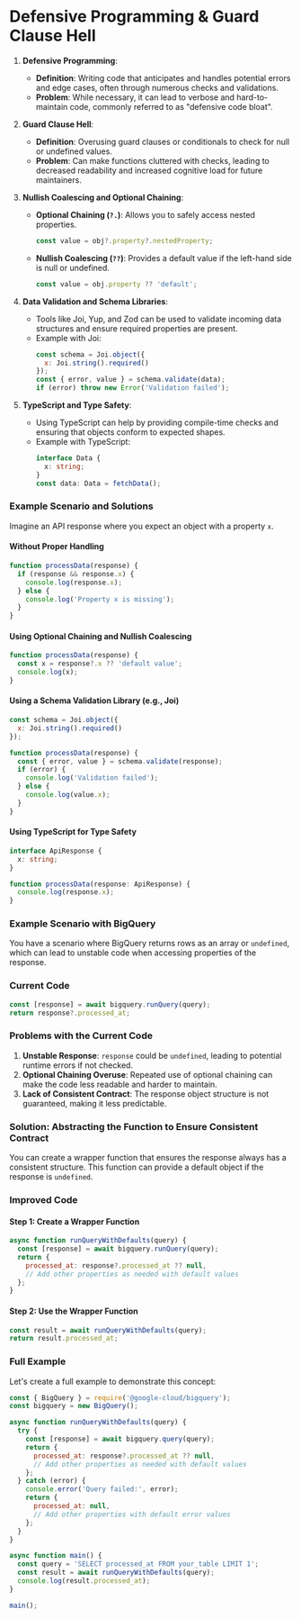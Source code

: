 # Defensive Programming & Guard Clause Hell

1. **Defensive Programming**:
   - **Definition**: Writing code that anticipates and handles potential errors and edge cases, often through numerous checks and validations.
   - **Problem**: While necessary, it can lead to verbose and hard-to-maintain code, commonly referred to as "defensive code bloat".

2. **Guard Clause Hell**:
   - **Definition**: Overusing guard clauses or conditionals to check for null or undefined values.
   - **Problem**: Can make functions cluttered with checks, leading to decreased readability and increased cognitive load for future maintainers.

3. **Nullish Coalescing and Optional Chaining**:
   - **Optional Chaining (`?.`)**: Allows you to safely access nested properties.
     ```javascript
     const value = obj?.property?.nestedProperty;
     ```
   - **Nullish Coalescing (`??`)**: Provides a default value if the left-hand side is null or undefined.
     ```javascript
     const value = obj.property ?? 'default';
     ```

4. **Data Validation and Schema Libraries**:
   - Tools like Joi, Yup, and Zod can be used to validate incoming data structures and ensure required properties are present.
   - Example with Joi:
     ```javascript
     const schema = Joi.object({
       x: Joi.string().required()
     });
     const { error, value } = schema.validate(data);
     if (error) throw new Error('Validation failed');
     ```

5. **TypeScript and Type Safety**:
   - Using TypeScript can help by providing compile-time checks and ensuring that objects conform to expected shapes.
   - Example with TypeScript:
     ```typescript
     interface Data {
       x: string;
     }
     const data: Data = fetchData();
     ```

### Example Scenario and Solutions

Imagine an API response where you expect an object with a property `x`.

#### Without Proper Handling
```javascript
function processData(response) {
  if (response && response.x) {
    console.log(response.x);
  } else {
    console.log('Property x is missing');
  }
}
```

#### Using Optional Chaining and Nullish Coalescing
```javascript
function processData(response) {
  const x = response?.x ?? 'default value';
  console.log(x);
}
```

#### Using a Schema Validation Library (e.g., Joi)
```javascript
const schema = Joi.object({
  x: Joi.string().required()
});

function processData(response) {
  const { error, value } = schema.validate(response);
  if (error) {
    console.log('Validation failed');
  } else {
    console.log(value.x);
  }
}
```

#### Using TypeScript for Type Safety
```typescript
interface ApiResponse {
  x: string;
}

function processData(response: ApiResponse) {
  console.log(response.x);
}
```


### Example Scenario with BigQuery

You have a scenario where BigQuery returns rows as an array or `undefined`, which can lead to unstable code when accessing properties of the response.

### Current Code

```javascript
const [response] = await bigquery.runQuery(query);
return response?.processed_at;
```

### Problems with the Current Code
1. **Unstable Response**: `response` could be `undefined`, leading to potential runtime errors if not checked.
2. **Optional Chaining Overuse**: Repeated use of optional chaining can make the code less readable and harder to maintain.
3. **Lack of Consistent Contract**: The response object structure is not guaranteed, making it less predictable.

### Solution: Abstracting the Function to Ensure Consistent Contract

You can create a wrapper function that ensures the response always has a consistent structure. This function can provide a default object if the response is `undefined`.

### Improved Code

#### Step 1: Create a Wrapper Function

```javascript
async function runQueryWithDefaults(query) {
  const [response] = await bigquery.runQuery(query);
  return {
    processed_at: response?.processed_at ?? null,
    // Add other properties as needed with default values
  };
}
```

#### Step 2: Use the Wrapper Function

```javascript
const result = await runQueryWithDefaults(query);
return result.processed_at;
```

### Full Example

Let's create a full example to demonstrate this concept:

```javascript
const { BigQuery } = require('@google-cloud/bigquery');
const bigquery = new BigQuery();

async function runQueryWithDefaults(query) {
  try {
    const [response] = await bigquery.query(query);
    return {
      processed_at: response?.processed_at ?? null,
      // Add other properties as needed with default values
    };
  } catch (error) {
    console.error('Query failed:', error);
    return {
      processed_at: null,
      // Add other properties with default error values
    };
  }
}

async function main() {
  const query = 'SELECT processed_at FROM your_table LIMIT 1';
  const result = await runQueryWithDefaults(query);
  console.log(result.processed_at);
}

main();
```